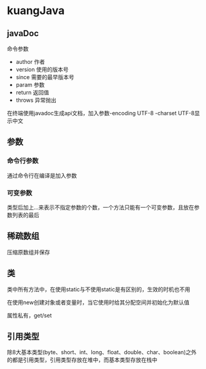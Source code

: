 # kuangJava

## javaDoc

命令参数

- author 作者
- version 使用的版本号
- since 需要的最早版本号
- param 参数
- return 返回值
- throws 异常抛出

在终端使用javadoc生成api文档，加入参数-encoding UTF-8 -charset UTF-8显示中文

## 参数

### 命令行参数

通过命令行在编译是加入参数

### 可变参数

类型后加上...来表示不指定参数的个数，一个方法只能有一个可变参数，且放在参数列表的最后

## 稀疏数组

压缩原数组并保存

## 类

类中所有方法中，在使用static与不使用static是有区别的，生效的时机也不用

在使用new创建对象或者变量时，当它使用时给其分配空间并初始化为默认值

属性私有，get/set

## 引用类型

除8大基本类型(byte、short、int、long、float、double、char、boolean)之外的都是引用类型，引用类型存放在堆中，而基本类型存放在栈中

